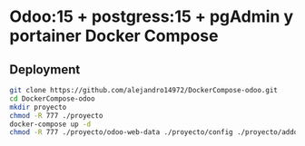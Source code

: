 # Odoo:15 + postgress:15 + pgAdmin y portainer Docker Compose

## Deployment
```bash
git clone https://github.com/alejandro14972/DockerCompose-odoo.git
cd DockerCompose-odoo
mkdir proyecto
chmod -R 777 ./proyecto
docker-compose up -d
chmod -R 777 ./proyecto/odoo-web-data ./proyecto/config ./proyecto/addons ./proyecto/odoo-db-data ./proyecto/portainer_data
```
